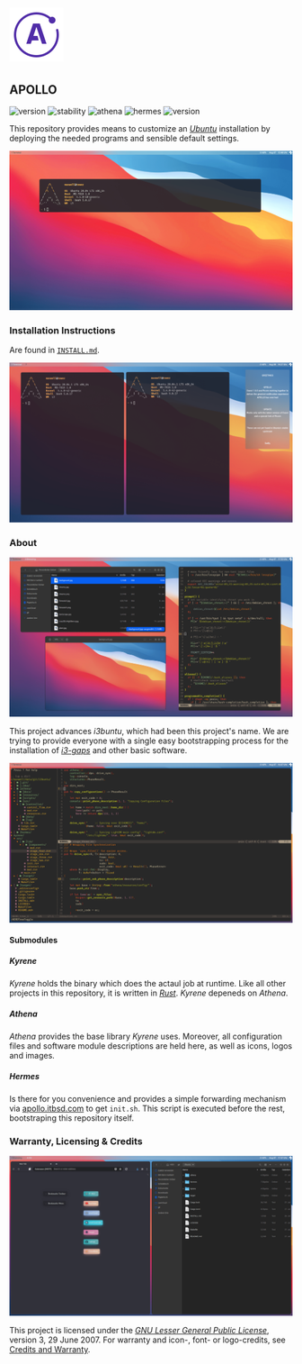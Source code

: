 # ![Apollo Logo](athena/docs/apollo_logo.png)

## APOLLO

![version](https://img.shields.io/badge/version-v2.0.0-1A1D23.svg) ![stability](https://img.shields.io/badge/stability-unstable-FBB444.svg) ![athena](https://img.shields.io/badge/athena-v0.1.0-2B303B.svg) ![hermes](https://img.shields.io/badge/hermes-v0.1.0-434c5e.svg) ![version](https://img.shields.io/badge/kyrene-v0.1.0-5E6A82.svg)

[//]: # (Main README in /)
[//]: # (version 0.2.0)

This repository provides means to customize an [_Ubuntu_](https://ubuntu.com/) installation by deploying the needed programs and sensible default settings.

[![Desktop Theme](athena/docs/desktop_shell.png)](https://github.com/aendeavor/i3buntu)

### Installation Instructions

Are found in [`INSTALL.md`](INSTALL.md).

[![Notifications](athena/docs/notifications.png)](https://github.com/aendeavor/i3buntu)

### About

[![Collage 1](athena/docs/collage_1.png)](https://github.com/aendeavor/i3buntu)

This project advances _i3buntu_, which had been this project's name. We are trying to provide everyone with a single easy bootstrapping process for the installation of [_i3-gaps_](https://github.com/Airblader/i3) and other basic software.

[![NeoVim](athena/docs/neovim.png)](https://github.com/aendeavor/i3buntu)

#### Submodules

##### _Kyrene_

_Kyrene_ holds the binary which does the actaul job at runtime. Like all other projects in this repository, it is written in [_Rust_](https://www.rust-lang.org/). _Kyrene_ depeneds on _Athena_.

##### _Athena_

_Athena_ provides the base library _Kyrene_ uses. Moreover, all configuration files and software module descriptions are held here, as well as icons, logos and images.

##### _Hermes_

Is there for you convenience and provides a simple forwarding mechanism via [apollo.itbsd.com](https://apollo.itbsd.com) to get `init.sh`. This script is executed before the rest, bootstraping this repository itself.

### Warranty, Licensing & Credits

[![Collage 2](athena/docs/collage_2.png)](https://github.com/aendeavor/i3buntu)

This project is licensed under the [_GNU Lesser General Public License_](LICENSE), version 3, 29 June 2007. For warranty and icon-, font- or logo-credits, see [Credits and Warranty](athena/docs/cws.md).
